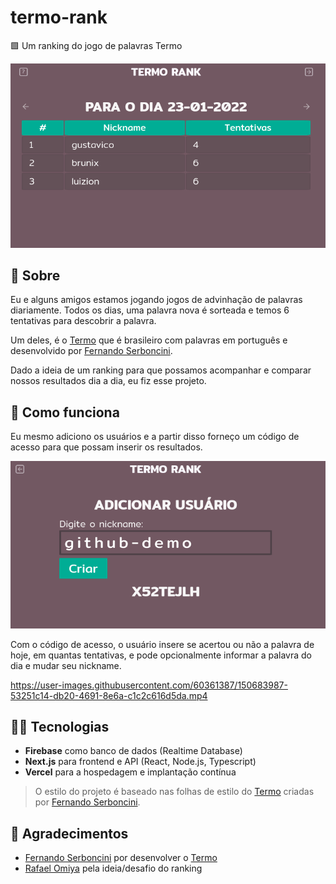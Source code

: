 # termo-rank
🟩 Um ranking do jogo de palavras Termo

![demo](./public/demo/rank.png)

## 📝 Sobre

Eu e alguns amigos estamos jogando jogos de advinhação de palavras diariamente. Todos os dias, uma palavra nova é sorteada e temos 6 tentativas para descobrir a palavra.

Um deles, é o [Termo](https://term.ooo) que é brasileiro com palavras em português e desenvolvido por [Fernando Serboncini](https://fserb.com).

Dado a ideia de um ranking para que possamos acompanhar e comparar nossos resultados dia a dia, eu fiz esse projeto.

## 🧮 Como funciona

Eu mesmo adiciono os usuários e a partir disso forneço um código de acesso para que possam inserir os resultados.

![creation](./public/demo/create.png)

Com o código de acesso, o usuário insere se acertou ou não a palavra de hoje, em quantas tentativas, e pode opcionalmente informar a palavra do dia e mudar seu nickname.

https://user-images.githubusercontent.com/60361387/150683987-53251c14-db20-4691-8e6a-c1c2c616d5da.mp4

## 🧑‍💻 Tecnologias

- **Firebase** como banco de dados (Realtime Database)
- **Next.js** para frontend e API (React, Node.js, Typescript)
- **Vercel** para a hospedagem e implantação contínua

> O estilo do projeto é baseado nas folhas de estilo do [Termo](https://term.ooo) criadas por [Fernando Serboncini](https://fserb.com).

## 🙏 Agradecimentos

- [Fernando Serboncini](https://fserb.com) por desenvolver o [Termo](https://term.ooo)
- [Rafael Omiya](https://github.com/rafomiya) pela ideia/desafio do ranking
